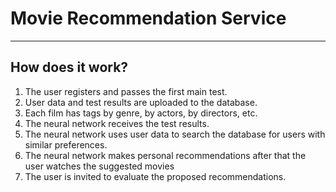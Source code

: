 # Movie Recommendation Service

---

## How does it work?

1. The user registers and passes the first main test.
2. User data and test results are uploaded to the database.
3.  Each film has tags by genre, by actors, by directors, etc.
3. The neural network receives the test results.
4. The neural network uses user data to search the database for users with similar preferences.
5. The neural network makes personal recommendations after that the user watches the suggested movies
6. The user is invited to evaluate the proposed recommendations.



